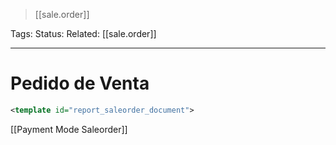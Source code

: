 > [[sale.order]]

Tags: 
Status: 
Related: [[sale.order]]

___

# Pedido de Venta

```xml
<template id="report_saleorder_document">
```

[[Payment Mode Saleorder]]